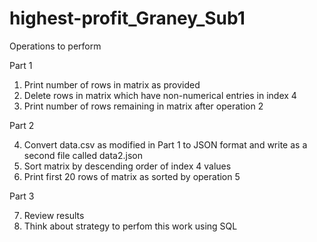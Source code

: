 # highest-profit_Graney_Sub1

Operations to perform

Part 1

1. Print number of rows in matrix as provided
2. Delete rows in matrix which have non-numerical entries in index 4
3. Print number of rows remaining in matrix after operation 2 

Part 2

4. Convert data.csv as modified in Part 1 to JSON format and write as a second file called data2.json
5. Sort matrix by descending order of index 4 values
6. Print first 20 rows of matrix as sorted by operation 5

Part 3

7. Review results
8. Think about strategy to perfom this work using SQL 
